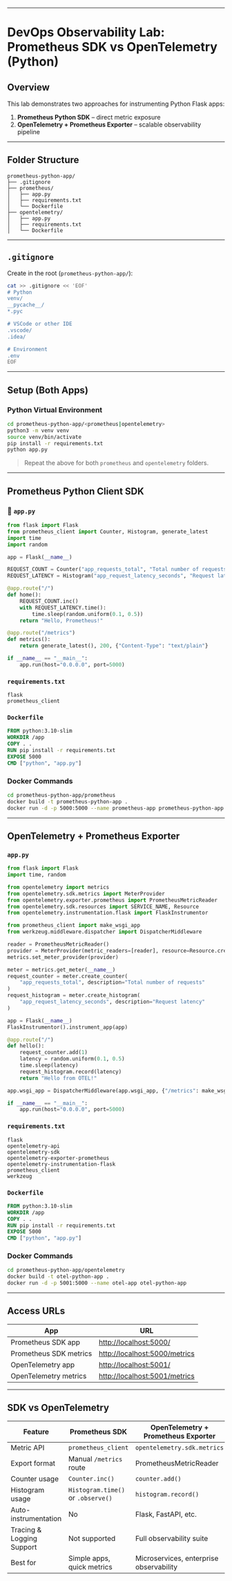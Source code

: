 
---

# DevOps Observability Lab: Prometheus SDK vs OpenTelemetry (Python)

## Overview

This lab demonstrates two approaches for instrumenting Python Flask apps:

1. **Prometheus Python SDK** – direct metric exposure
2. **OpenTelemetry + Prometheus Exporter** – scalable observability pipeline

---
## Folder Structure

```
prometheus-python-app/
├── .gitignore
├── prometheus/
│   ├── app.py
│   ├── requirements.txt
│   └── Dockerfile
├── opentelemetry/
│   ├── app.py
│   ├── requirements.txt
│   └── Dockerfile
```

---

## `.gitignore`

Create in the root (`prometheus-python-app/`):

```bash
cat >> .gitignore << 'EOF'
# Python
venv/
__pycache__/
*.pyc

# VSCode or other IDE
.vscode/
.idea/

# Environment
.env
EOF
```
---

## Setup (Both Apps)

### Python Virtual Environment

```bash
cd prometheus-python-app/<prometheus|opentelemetry>
python3 -m venv venv
source venv/bin/activate
pip install -r requirements.txt
python app.py
```

> Repeat the above for both `prometheus` and `opentelemetry` folders.

---

## Prometheus Python Client SDK

### 📄 `app.py`

```python
from flask import Flask
from prometheus_client import Counter, Histogram, generate_latest
import time
import random

app = Flask(__name__)

REQUEST_COUNT = Counter("app_requests_total", "Total number of requests")
REQUEST_LATENCY = Histogram("app_request_latency_seconds", "Request latency")

@app.route("/")
def home():
    REQUEST_COUNT.inc()
    with REQUEST_LATENCY.time():
        time.sleep(random.uniform(0.1, 0.5))
    return "Hello, Prometheus!"

@app.route("/metrics")
def metrics():
    return generate_latest(), 200, {"Content-Type": "text/plain"}

if __name__ == "__main__":
    app.run(host="0.0.0.0", port=5000)
```

### `requirements.txt`

```
flask
prometheus_client
```

### `Dockerfile`

```dockerfile
FROM python:3.10-slim
WORKDIR /app
COPY . .
RUN pip install -r requirements.txt
EXPOSE 5000
CMD ["python", "app.py"]
```

### Docker Commands

```bash
cd prometheus-python-app/prometheus
docker build -t prometheus-python-app .
docker run -d -p 5000:5000 --name prometheus-app prometheus-python-app
```

---

## OpenTelemetry + Prometheus Exporter

###  `app.py`

```python
from flask import Flask
import time, random

from opentelemetry import metrics
from opentelemetry.sdk.metrics import MeterProvider
from opentelemetry.exporter.prometheus import PrometheusMetricReader
from opentelemetry.sdk.resources import SERVICE_NAME, Resource
from opentelemetry.instrumentation.flask import FlaskInstrumentor

from prometheus_client import make_wsgi_app
from werkzeug.middleware.dispatcher import DispatcherMiddleware

reader = PrometheusMetricReader()
provider = MeterProvider(metric_readers=[reader], resource=Resource.create({SERVICE_NAME: "otel-app"}))
metrics.set_meter_provider(provider)

meter = metrics.get_meter(__name__)
request_counter = meter.create_counter(
    "app_requests_total", description="Total number of requests"
)
request_histogram = meter.create_histogram(
    "app_request_latency_seconds", description="Request latency"
)

app = Flask(__name__)
FlaskInstrumentor().instrument_app(app)

@app.route("/")
def hello():
    request_counter.add(1)
    latency = random.uniform(0.1, 0.5)
    time.sleep(latency)
    request_histogram.record(latency)
    return "Hello from OTEL!"

app.wsgi_app = DispatcherMiddleware(app.wsgi_app, {"/metrics": make_wsgi_app()})

if __name__ == "__main__":
    app.run(host="0.0.0.0", port=5000)
```

### `requirements.txt`

```
flask
opentelemetry-api
opentelemetry-sdk
opentelemetry-exporter-prometheus
opentelemetry-instrumentation-flask
prometheus_client
werkzeug
```

### `Dockerfile`

```dockerfile
FROM python:3.10-slim
WORKDIR /app
COPY . .
RUN pip install -r requirements.txt
EXPOSE 5000
CMD ["python", "app.py"]
```

### Docker Commands

```bash
cd prometheus-python-app/opentelemetry
docker build -t otel-python-app .
docker run -d -p 5001:5000 --name otel-app otel-python-app
```

---

## Access URLs

| App                    | URL                                                            |
| ---------------------- | -------------------------------------------------------------- |
| Prometheus SDK app     | [http://localhost:5000/](http://localhost:5000/)               |
| Prometheus SDK metrics | [http://localhost:5000/metrics](http://localhost:5000/metrics) |
| OpenTelemetry app      | [http://localhost:5001/](http://localhost:5001/)               |
| OpenTelemetry metrics  | [http://localhost:5001/metrics](http://localhost:5001/metrics) |

---

## SDK vs OpenTelemetry

| Feature                   | Prometheus SDK                     | OpenTelemetry + Prometheus Exporter     |
| ------------------------- | ---------------------------------- | --------------------------------------- |
| Metric API                | `prometheus_client`                | `opentelemetry.sdk.metrics`             |
| Export format             |  Manual `/metrics` route            |  PrometheusMetricReader                  |
| Counter usage             | `Counter.inc()`                    | `counter.add()`                         |
| Histogram usage           | `Histogram.time()` or `.observe()` | `histogram.record()`                    |
| Auto-instrumentation      |  No                                |  Flask, FastAPI, etc.                  |
| Tracing & Logging Support |  Not supported                     |  Full observability suite              |
| Best for                  |  Simple apps, quick metrics         |  Microservices, enterprise observability |


